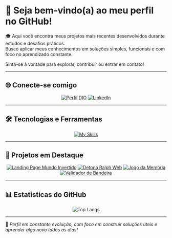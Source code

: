 # 👋 Seja bem-vindo(a) ao meu perfil no GitHub!

🎓  Aqui você encontra meus projetos mais recentes desenvolvidos durante estudos e desafios práticos.  
Busco aplicar meus conhecimentos em soluções simples, funcionais e com foco no aprendizado constante.

Sinta-se à vontade para explorar, contribuir ou entrar em contato! 

---

## 🌐 Conecte-se comigo
<div align="center">
  
[![Perfil DIO](https://img.shields.io/badge/-Meu%20Perfil%20na%20DIO-30A3DC?style=for-the-badge)](https://www.dio.me/users/douglasdeoliveira0420)
[![LinkedIn](https://img.shields.io/badge/-LinkedIn-000?style=for-the-badge&logo=linkedin&logoColor=30A3DC)](https://www.linkedin.com/in/douglas-de-oliveira-38426b272/)

</div>

---

## 🛠️ Tecnologias e Ferramentas
<div align="center">
  
[![My Skills](https://skillicons.dev/icons?i=html,css,javascript,java,python,git&theme=dark)](https://skillicons.dev)

</div>

---

## 📌 Projetos em Destaque
<div align="center">
  
[![Landing Page Mundo Invertido](https://github-readme-stats.vercel.app/api/pin/?username=douglas-oc&repo=landing-page-mundo-invertido&theme=transparent&title_color=d8d6d6&text_color=d8d6d6&show_icons=true&icon_color=663399)](https://github.com/Douglas-oc/landing-page-mundo-invertido)
[![Detona Ralph Web](https://github-readme-stats.vercel.app/api/pin/?username=douglas-oc&repo=jogo-detona-ralph&theme=transparent&title_color=d8d6d6&text_color=d8d6d6&show_icons=true&icon_color=F1E05A)](https://github.com/Douglas-oc/jogo-detona-ralph)
[![Jogo da Memória](https://github-readme-stats.vercel.app/api/pin/?username=douglas-oc&repo=jogo-da-memoria&theme=transparent&title_color=d8d6d6&text_color=d8d6d6&show_icons=true&icon_color=663399)](https://github.com/Douglas-oc/jogo-da-memoria)
[![Validador de Bandeira](https://github-readme-stats.vercel.app/api/pin/?username=douglas-oc&repo=validador-bandeira&theme=transparent&title_color=d8d6d6&text_color=d8d6d6&show_icons=true&icon_color=F1E05A)](https://github.com/Douglas-oc/validador-bandeira)

</div>

---

## 📊 Estatísticas do GitHub
<div align="center">

![Top Langs](https://github-readme-stats-git-masterrstaa-rickstaa.vercel.app/api/top-langs/?username=Douglas-oc&layout=compact&theme=transparent&title_color=d8d6d6&text_color=d8d6d6) 
<br>
<!-- 
[![GitHub Streak](https://streak-stats.demolab.com?user=douglas-oc&theme=transparent&locale=pt_BR&mode=weekly&fire=FB8C00&ring=FB8C00&currStreakNum=FB8C00&stroke=D8D6D6&border=D8D6D6&sideNums=D8D6D6&currStreakLabel=D8D6D6&sideLabels=D8D6D6&dates=FB8C00)](https://git.io/streak-stats)
-->
</div>

---


📌 *Perfil em constante evolução, com foco em construir soluções úteis e aprender algo novo todos os dias!*
